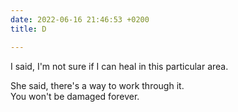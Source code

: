 ```yaml
---
date: 2022-06-16 21:46:53 +0200
title: D

---
```

I said, I'm not sure if I can heal in this particular area.

She said, there's a way to work through it.  
You won't be damaged forever.